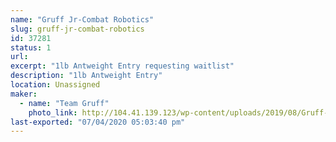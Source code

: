 ```yaml
---
name: "Gruff Jr-Combat Robotics"
slug: gruff-jr-combat-robotics
id: 37281
status: 1
url: 
excerpt: "1lb Antweight Entry requesting waitlist"
description: "1lb Antweight Entry"
location: Unassigned
maker:
  - name: "Team Gruff"
    photo_link: http://104.41.139.123/wp-content/uploads/2019/08/Gruff-Team-S2019-1024x683.jpg
last-exported: "07/04/2020 05:03:40 pm"
---
```

